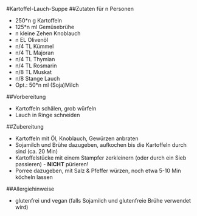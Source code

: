 #Kartoffel-Lauch-Suppe
##Zutaten für n Personen

- 250\*n g Kartoffeln
- 125\*n ml Gemüsebrühe
- n kleine Zehen Knoblauch
- n EL Olivenöl
- n/4 TL Kümmel
- n/4 TL Majoran
- n/4 TL Thymian
- n/4 TL Rosmarin
- n/8 TL Muskat
- n/8 Stange Lauch
- Opt.: 50\*n ml (Soja)Milch

##Vorbereitung
- Kartoffeln schälen, grob würfeln
- Lauch in Ringe schneiden 

##Zubereitung
- Kartoffeln mit Öl, Knoblauch, Gewürzen anbraten
- Sojamilch und Brühe dazugeben, aufkochen bis die Kartoffeln durch sind (ca. 20 Min)
- Kartoffelstücke mit einem Stampfer zerkleinern (oder durch ein Sieb passieren) - __NICHT__ pürieren!
- Porree dazugeben, mit Salz & Pfeffer würzen, noch etwa 5-10 Min köcheln lassen


##Allergiehinweise
- glutenfrei und vegan (falls Sojamilch und glutenfreie Brühe verwendet wird)
